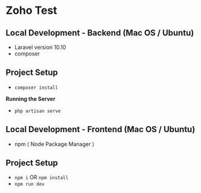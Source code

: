 # Zoho Test

## Local Development - Backend (Mac OS / Ubuntu)

- Laravel version 10.10
- composer


## Project Setup

- `composer install`

**Running the Server**

- `php artisan serve`


## Local Development - Frontend (Mac OS / Ubuntu)

 - npm ( Node Package Manager )


## Project Setup

 - `npm i` OR `npm install`
 - `npm run dev`